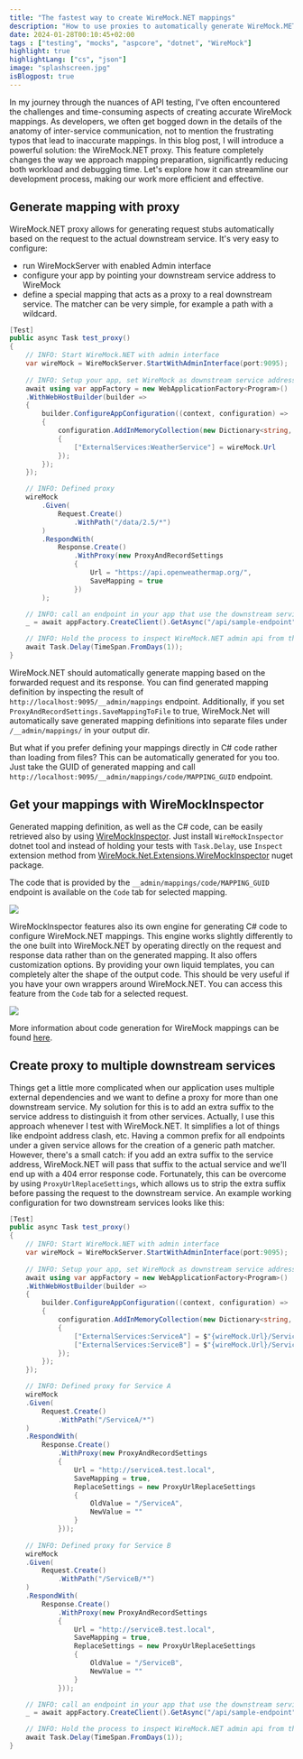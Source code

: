 ```yaml
---
title: "The fastest way to create WireMock.NET mappings"
description: "How to use proxies to automatically generate WireMock.MET stubs"
date: 2024-01-28T00:10:45+02:00
tags : ["testing", "mocks", "aspcore", "dotnet", "WireMock"]
highlight: true
highlightLang: ["cs", "json"]
image: "splashscreen.jpg"
isBlogpost: true
---
```


In my journey through the nuances of API testing, I've often encountered the challenges and time-consuming aspects of creating accurate WireMock mappings. As developers, we often get bogged down in the details of the anatomy of inter-service communication, not to mention the frustrating typos that lead to inaccurate mappings. In this blog post, I will introduce a powerful solution: the WireMock.NET proxy. This feature completely changes the way we approach mapping preparation, significantly reducing both workload and debugging time. Let's explore how it can streamline our development process, making our work more efficient and effective.

## Generate mapping with proxy


WireMock.NET proxy allows for generating request stubs automatically based on the request to the actual downstream service. It's very easy to configure:
- run WireMockServer with enabled Admin interface
- configure your app by pointing your downstream service address to WireMock
- define a special mapping that acts as a proxy to a real downstream service. The matcher can be very simple, for example a path with a wildcard.


```cs
[Test]
public async Task test_proxy()
{
    // INFO: Start WireMock.NET with admin interface
    var wireMock = WireMockServer.StartWithAdminInterface(port:9095);
    
    // INFO: Setup your app, set WireMock as downstream service address
    await using var appFactory = new WebApplicationFactory<Program>()
    .WithWebHostBuilder(builder =>
    {
        builder.ConfigureAppConfiguration((context, configuration) =>
        {
            configuration.AddInMemoryCollection(new Dictionary<string, string?>
            {
                ["ExternalServices:WeatherService"] = wireMock.Url
            });
        });
    });

    // INFO: Defined proxy
    wireMock
        .Given(
            Request.Create()
                .WithPath("/data/2.5/*")
        )
        .RespondWith(
            Response.Create()
                .WithProxy(new ProxyAndRecordSettings
                {
                    Url = "https://api.openweathermap.org/",
                    SaveMapping = true
                })
        );

    // INFO: call an endpoint in your app that use the downstream service
    _ = await appFactory.CreateClient().GetAsync("/api/sample-endpoint");

    // INFO: Hold the process to inspect WireMock.NET admin api from the browser or WireMockInspector
    await Task.Delay(TimeSpan.FromDays(1));
}
```

WireMock.NET should automatically generate mapping based on the forwarded request and its response. You can find generated mapping definition by inspecting the result of `http://localhost:9095/__admin/mappings` endpoint. Additionally, if you set `ProxyAndRecordSettings.SaveMappingToFile` to true, WireMock.Net will automatically save generated mapping definitions into separate files under `/__admin/mappings/` in your output dir. 

But what if you prefer defining your mappings directly in C# code rather than loading from files? This can be automatically generated for you too. Just take the GUID of generated mapping and call `http://localhost:9095/__admin/mappings/code/MAPPING_GUID` endpoint.

## Get your mappings with WireMockInspector

Generated mapping definition, as well as the C# code, can be easily retrieved also by using [WireMockInspector](https://github.com/WireMock-Net/WireMockInspector). Just install `WireMockInspector` dotnet tool and instead of holding your tests with `Task.Delay`, use `Inspect` extension method from [WireMock.Net.Extensions.WireMockInspector](https://www.nuget.org/packages/WireMock.Net.Extensions.WireMockInspector) nuget package.

The code that is provided by the `__admin/mappings/code/MAPPING_GUID` endpoint is available on the `Code` tab for selected mapping.

![](wiremockinspector_generated_mapping.png)

WireMockInspector features also its own engine for generating C# code to configure WireMock.NET mappings. This engine works slightly differently to the one built into WireMock.NET by operating directly on the request and response data rather than on the generated mapping. It also offers customization options. By providing your own liquid templates, you can completely alter the shape of the output code. This should be very useful if you have your own wrappers around WireMock.NET. You can access this feature from the `Code` tab for a selected request.

![](generate_from_request.png)

More information about code generation for WireMock mappings can be found [here](https://github.com/WireMock-Net/WireMockInspector?tab=readme-ov-file#code-generator).

## Create proxy to multiple downstream services

Things get a little more complicated when our application uses multiple external dependencies and we want to define a proxy for more than one downstream service. My solution for this is to add an extra suffix to the service address to distinguish it from other services. Actually, I use this approach whenever I test with WireMock.NET. It simplifies a lot of things like endpoint address clash, etc. Having a common prefix for all endpoints under a given service allows for the creation of a generic path matcher. However, there's a small catch: if you add an extra suffix to the service address, WireMock.NET will pass that suffix to the actual service and we'll end up with a 404 error response code. Fortunately, this can be overcome by using `ProxyUrlReplaceSettings`, which allows us to strip the extra suffix before passing the request to the downstream service. An example working configuration for two downstream services looks like this:

```cs
[Test]
public async Task test_proxy()
{
    // INFO: Start WireMock.NET with admin interface
    var wireMock = WireMockServer.StartWithAdminInterface(port:9095);
    
    // INFO: Setup your app, set WireMock as downstream service address
    await using var appFactory = new WebApplicationFactory<Program>()
    .WithWebHostBuilder(builder =>
    {
        builder.ConfigureAppConfiguration((context, configuration) =>
        {
            configuration.AddInMemoryCollection(new Dictionary<string, string?>
            {
                ["ExternalServices:ServiceA"] = $"{wireMock.Url}/ServiceA",
                ["ExternalServices:ServiceB"] = $"{wireMock.Url}/ServiceB",
            });
        });
    });

    // INFO: Defined proxy for Service A
    wireMock
    .Given(
        Request.Create()
            .WithPath("/ServiceA/*")
    )
    .RespondWith(
        Response.Create()
            .WithProxy(new ProxyAndRecordSettings
            {
                Url = "http://serviceA.test.local",
                SaveMapping = true,
                ReplaceSettings = new ProxyUrlReplaceSettings
                {
                    OldValue = "/ServiceA",
                    NewValue = ""
                }
            }));
    
    // INFO: Defined proxy for Service B
    wireMock
    .Given(
        Request.Create()
            .WithPath("/ServiceB/*")
    )
    .RespondWith(
        Response.Create()
            .WithProxy(new ProxyAndRecordSettings
            {
                Url = "http://serviceB.test.local",
                SaveMapping = true,
                ReplaceSettings = new ProxyUrlReplaceSettings
                {
                    OldValue = "/ServiceB",
                    NewValue = ""
                }
            }));

    // INFO: call an endpoint in your app that use the downstream service
    _ = await appFactory.CreateClient().GetAsync("/api/sample-endpoint");

    // INFO: Hold the process to inspect WireMock.NET admin api from the browser or WireMockInspector
    await Task.Delay(TimeSpan.FromDays(1));
}
```
